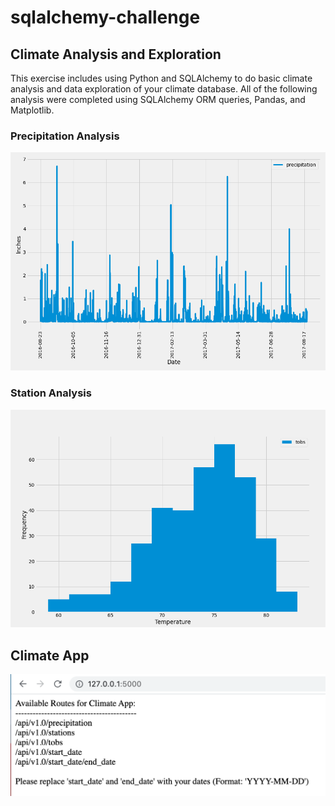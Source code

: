 # sqlalchemy-challenge

## Climate Analysis and Exploration

This exercise includes using Python and SQLAlchemy to do basic climate analysis and data exploration of your climate database. All of the following analysis were completed using SQLAlchemy ORM queries, Pandas, and Matplotlib.

### Precipitation Analysis
![](Images/Precipation.png)


### Station Analysis
![](Images/Temperatures.png)


## Climate App
![](Images/Flask_App.png)
